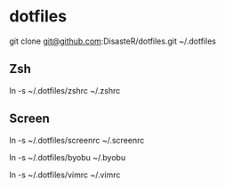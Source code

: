 # dotfiles

git clone git@github.com:DisasteR/dotfiles.git ~/.dotfiles

## Zsh
ln -s ~/.dotfiles/zshrc ~/.zshrc

## Screen
ln -s ~/.dotfiles/screenrc ~/.screenrc

ln -s ~/.dotfiles/byobu ~/.byobu      

ln -s ~/.dotfiles/vimrc ~/.vimrc
